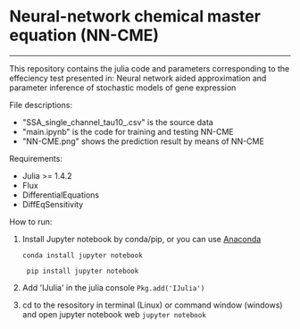 # Neural-network chemical master equation (NN-CME)

***
This repository contains the julia code and parameters corresponding to the effeciency test presented in:
Neural network aided approximation and parameter inference of stochastic models of gene expression

File descriptions:

- "SSA_single_channel_tau10_.csv" is the source data 
- "main.ipynb" is the code for training and testing NN-CME
- "NN-CME.png" shows the prediction result by means of NN-CME

Requirements:

- Julia >= 1.4.2
- Flux
- DifferentialEquations
- DiffEqSensitivity

How to run:

1. Install Jupyter notebook by conda/pip, or you can use [Anaconda](https://www.anaconda.com/) 

   ```conda install jupyter notebook```

   ``` pip install jupyter notebook```  

2. Add 'IJulia' in the julia console
   ```Pkg.add('IJulia')```

3. cd to the resository in terminal (Linux) or command window (windows) and open jupyter notebook web
   ```jupyter notebook```

   
